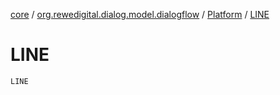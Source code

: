 [core](../../index.md) / [org.rewedigital.dialog.model.dialogflow](../index.md) / [Platform](index.md) / [LINE](./-l-i-n-e.md)

# LINE

`LINE`